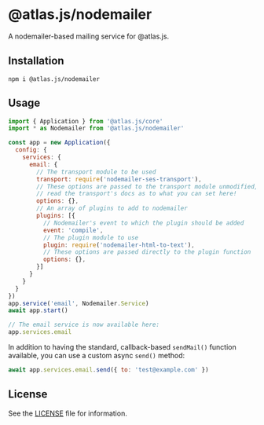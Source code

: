 # @atlas.js/nodemailer

A nodemailer-based mailing service for @atlas.js.

## Installation

`npm i @atlas.js/nodemailer`

## Usage

```js
import { Application } from '@atlas.js/core'
import * as Nodemailer from '@atlas.js/nodemailer'

const app = new Application({
  config: {
    services: {
      email: {
        // The transport module to be used
        transport: require('nodemailer-ses-transport'),
        // These options are passed to the transport module unmodified, so go
        // read the transport's docs as to what you can set here!
        options: {},
        // An array of plugins to add to nodemailer
        plugins: [{
          // Nodemailer's event to which the plugin should be added
          event: 'compile',
          // The plugin module to use
          plugin: require('nodemailer-html-to-text'),
          // These options are passed directly to the plugin function
          options: {},
        }]
      }
    }
  }
})
app.service('email', Nodemailer.Service)
await app.start()

// The email service is now available here:
app.services.email
```

In addition to having the standard, callback-based `sendMail()` function available, you can use a custom async `send()` method:

```js
await app.services.email.send({ to: 'test@example.com' })
```

## License

See the [LICENSE](LICENSE) file for information.
